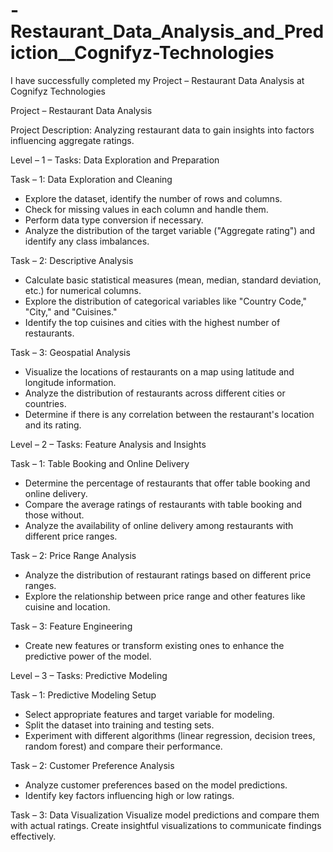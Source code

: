 # -Restaurant_Data_Analysis_and_Prediction__Cognifyz-Technologies
I have successfully completed my Project – Restaurant Data Analysis at Cognifyz Technologies

Project – Restaurant Data Analysis

Project Description: Analyzing restaurant data to gain insights into factors influencing aggregate ratings.

Level – 1 – Tasks: Data Exploration and Preparation

Task – 1: Data Exploration and Cleaning
- Explore the dataset, identify the number of rows and columns.
- Check for missing values in each column and handle them.
- Perform data type conversion if necessary.
- Analyze the distribution of the target variable ("Aggregate rating") and identify any class imbalances.

Task – 2: Descriptive Analysis
- Calculate basic statistical measures (mean, median, standard deviation, etc.) for numerical columns.
- Explore the distribution of categorical variables like "Country Code," "City," and "Cuisines."
- Identify the top cuisines and cities with the highest number of restaurants.

Task – 3: Geospatial Analysis
- Visualize the locations of restaurants on a map using latitude and longitude information.
- Analyze the distribution of restaurants across different cities or countries.
- Determine if there is any correlation between the restaurant's location and its rating.

Level – 2 – Tasks: Feature Analysis and Insights

Task – 1: Table Booking and Online Delivery
- Determine the percentage of restaurants that offer table booking and online delivery.
- Compare the average ratings of restaurants with table booking and those without.
- Analyze the availability of online delivery among restaurants with different price ranges.

Task – 2: Price Range Analysis
- Analyze the distribution of restaurant ratings based on different price ranges.
- Explore the relationship between price range and other features like cuisine and location.

Task – 3: Feature Engineering
- Create new features or transform existing ones to enhance the predictive power of the model.

Level – 3 – Tasks: Predictive Modeling

Task – 1: Predictive Modeling Setup
- Select appropriate features and target variable for modeling.
- Split the dataset into training and testing sets.
- Experiment with different algorithms (linear regression, decision trees, random forest) and compare their performance.


Task – 2: Customer Preference Analysis
- Analyze customer preferences based on the model predictions.
- Identify key factors influencing high or low ratings.

Task – 3: Data Visualization
Visualize model predictions and compare them with actual ratings.
Create insightful visualizations to communicate findings effectively.
